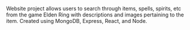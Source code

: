 Website project allows users to search through items, spells, spirits, etc from the game Elden Ring with descriptions and images pertaining to the item. 
Created using MongoDB, Express, React, and Node.
